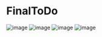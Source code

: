 # FinalToDo
![image](Homepage.png)
![image](Crud.png)
![image](TaskAdded.png)
![image](AddTask.png)
